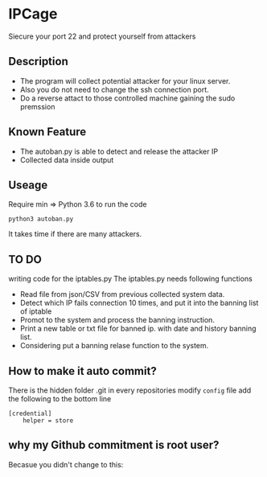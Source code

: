 # IPCage
Siecure your port 22 and protect yourself from attackers

## Description

- The program will collect potential attacker for your linux server. 
- Also you do not need to change the ssh connection port.
- Do a reverse attact to those controlled machine gaining the sudo premssion

## Known Feature

- The autoban.py is able to detect and release the attacker IP
- Collected data inside output 

## Useage 

Require min => Python 3.6 to run the code 
```
python3 autoban.py
```
It takes time if there are many attackers.

## TO DO
writing code for the iptables.py
The iptables.py needs following functions
- Read file from json/CSV from previous collected system data. 
- Detect which IP fails connection 10 times, and put it into the banning list of iptable
- Promot to the system and process the banning instruction.
- Print a new table or txt file for banned ip. with date and history banning list.
- Considering put a banning relase function to the system. 

## How to make it auto commit?
There is the hidden folder .git in every repositories 
modify ```config``` file 
add the following to the bottom line
```
[credential]
    helper = store
```  

## why my Github commitment is root user?
Becasue you didn't change to this:
```

```
